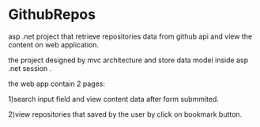 # GithubRepos
asp .net project that retrieve repositories data from github api and view the content on web application.


the project designed by mvc architecture and store data model inside asp .net session .


the web app contain 2 pages: 


1)search input field and view content data after form submmited.


2)view repositories that saved by the user by click on bookmark button.
